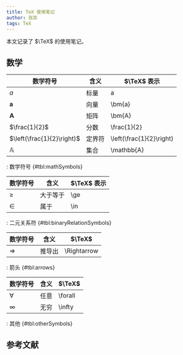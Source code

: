 ```yaml
---
title: TeX 使用笔记
author: 张凯
tags: TeX
---
```


本文记录了 $\TeX$ 的使用笔记。

<!--more-->

## 数学

| 数学符号                   | 含义   | $\TeX$ 表示                 |
|----------------------------|--------|-----------------------------|
| $a$                        | 标量   | a                           |
| $\bm{a}$                   | 向量   | \\bm{a}                     |
| $\bm{A}$                   | 矩阵   | \\bm{A}                     |
| $\frac{1}{2}$              | 分数   | \\frac{1}{2}                |
| $\left(\frac{1}{2}\right)$ | 定界符 | \\left(\\frac{1}{2}\\right) |
| $\mathbb{A}$               | 集合   | \\mathbb{A}                 |

: 数学符号 {#tbl:mathSymbols}

| 数学符号 | 含义     | $\TeX$ 表示 |
|----------|----------|------------|
| $\ge$    | 大于等于 | \\ge       |
| $\in$    | 属于     | \\in       |

: 二元关系符 {#tbl:binaryRelationSymbols}

| 数学符号      | 含义   | $\TeX$       |
|---------------|--------|--------------|
| $\Rightarrow$ | 推导出 | \\Rightarrow |

: 箭头 {#tbl:arrows}

| 数学符号  | 含义 | $\TeX$   |
|-----------|------|----------|
| $\forall$ | 任意 | \\forall |
| $\infty$  | 无穷 | \\infty  |

: 其他 {#tbl:otherSymbols}

## 参考文献
